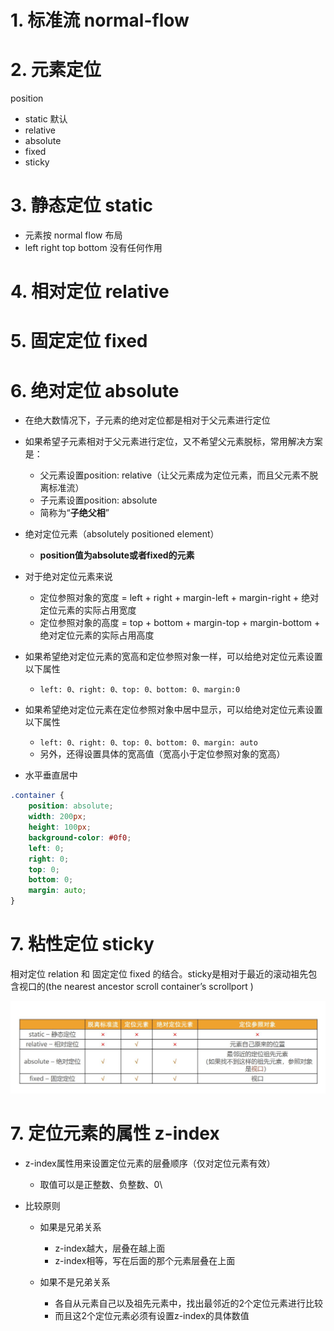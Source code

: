 # 1. 标准流 normal-flow



# 2. 元素定位

position

- static 默认
- relative
- absolute
- fixed
- sticky

# 3. 静态定位 static

- 元素按 normal flow 布局
- left right top bottom 没有任何作用

# 4. 相对定位 relative

# 5. 固定定位 fixed

# 6. 绝对定位 absolute

- 在绝大数情况下，子元素的绝对定位都是相对于父元素进行定位
- 如果希望子元素相对于父元素进行定位，又不希望父元素脱标，常用解决方案是： 
  - 父元素设置position: relative（让父元素成为定位元素，而且父元素不脱离标准流） 
  - 子元素设置position: absolute 
  - 简称为“**子绝父相**”

- 绝对定位元素（absolutely positioned element） 
  - **position值为absolute或者fixed的元素**
- 对于绝对定位元素来说 
  - 定位参照对象的宽度 = left + right + margin-left + margin-right + 绝对定位元素的实际占用宽度
  -  定位参照对象的高度 = top + bottom + margin-top + margin-bottom + 绝对定位元素的实际占用高度
- 如果希望绝对定位元素的宽高和定位参照对象一样，可以给绝对定位元素设置以下属性 
  - `left: 0、right: 0、top: 0、bottom: 0、margin:0`
- 如果希望绝对定位元素在定位参照对象中居中显示，可以给绝对定位元素设置以下属性 
  - `left: 0、right: 0、top: 0、bottom: 0、margin: auto`
  - 另外，还得设置具体的宽高值（宽高小于定位参照对象的宽高）

- 水平垂直居中

```css
.container {
    position: absolute;
    width: 200px;
    height: 100px;
    background-color: #0f0;
    left: 0;
    right: 0;
    top: 0;
    bottom: 0;
    margin: auto;
}
```



# 7. 粘性定位 sticky

相对定位 relation 和 固定定位 fixed 的结合。sticky是相对于最近的滚动祖先包含视口的(the nearest ancestor scroll container’s scrollport )

![](./images/01.jpg)



# 7. 定位元素的属性 z-index

- z-index属性用来设置定位元素的层叠顺序（仅对定位元素有效） 

  - 取值可以是正整数、负整数、0\

- 比较原则 

  - 如果是兄弟关系 
    - z-index越大，层叠在越上面 
    - z-index相等，写在后面的那个元素层叠在上面 

  - 如果不是兄弟关系 
    - 各自从元素自己以及祖先元素中，找出最邻近的2个定位元素进行比较 
    - 而且这2个定位元素必须有设置z-index的具体数值

